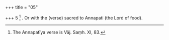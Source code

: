 +++
title = "05"

+++
5 [^4] . Or with the (verse) sacred to Annapati (the Lord of food).


[^4]:  The Annapatīya verse is Vāj. Saṃh. XI, 83.

